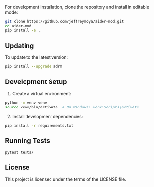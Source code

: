 For development installation, clone the repository and install in editable mode:
```bash
git clone https://github.com/jeffreymoya/aider-mod.git
cd aider-mod
pip install -e .
```

## Updating

To update to the latest version:

```bash
pip install --upgrade adrm
```

## Development Setup

1. Create a virtual environment:
```bash
python -m venv venv
source venv/bin/activate  # On Windows: venv\Scripts\activate
```

2. Install development dependencies:
```bash
pip install -r requirements.txt
```

## Running Tests

```bash
pytest tests/
```

## License

This project is licensed under the terms of the LICENSE file.
